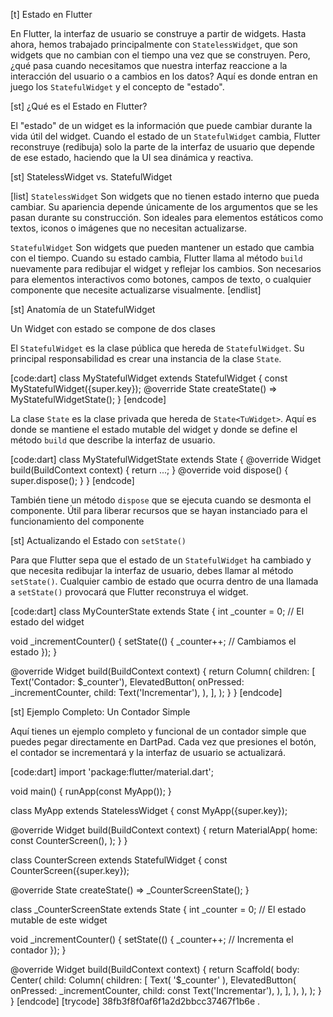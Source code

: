 [t] Estado en Flutter

En Flutter, la interfaz de usuario se construye a partir de widgets. Hasta ahora, hemos trabajado principalmente con `StatelessWidget`, que son widgets que no cambian con el tiempo una vez que se construyen. Pero, ¿qué pasa cuando necesitamos que nuestra interfaz reaccione a la interacción del usuario o a cambios en los datos? Aquí es donde entran en juego los `StatefulWidget` y el concepto de "estado".

[st] ¿Qué es el Estado en Flutter?

El "estado" de un widget es la información que puede cambiar durante la vida útil del widget. Cuando el estado de un `StatefulWidget` cambia, Flutter reconstruye (redibuja) solo la parte de la interfaz de usuario que depende de ese estado, haciendo que la UI sea dinámica y reactiva.

[st] StatelessWidget vs. StatefulWidget

[list]
`StatelessWidget` Son widgets que no tienen estado interno que pueda cambiar. Su apariencia depende únicamente de los argumentos que se les pasan durante su construcción. Son ideales para elementos estáticos como textos, iconos o imágenes que no necesitan actualizarse.

`StatefulWidget` Son widgets que pueden mantener un estado que cambia con el tiempo. Cuando su estado cambia, Flutter llama al método `build` nuevamente para redibujar el widget y reflejar los cambios. Son necesarios para elementos interactivos como botones, campos de texto, o cualquier componente que necesite actualizarse visualmente.
[endlist]

[st] Anatomía de un StatefulWidget

Un Widget con estado se compone de dos clases

El `StatefulWidget` es la clase pública que hereda de `StatefulWidget`. Su principal responsabilidad es crear una instancia de la clase `State`.

[code:dart]
class MyStatefulWidget extends StatefulWidget {
  const MyStatefulWidget({super.key});
  @override
  State<MyStatefulWidget> createState() => MyStatefulWidgetState();
}
[endcode]

La clase `State` es la clase privada que hereda de `State<TuWidget>`. Aquí es donde se mantiene el estado mutable del widget y donde se define el método `build` que describe la interfaz de usuario.

[code:dart]
class MyStatefulWidgetState extends State<MyStatefulWidget> {
  @override
  Widget build(BuildContext context) {
    return ...;
  }
  @override
  void dispose() {
    super.dispose();
  }
}
[endcode]

También tiene un método `dispose` que se ejecuta cuando se desmonta el componente. Útil para liberar recursos que se hayan instanciado para el funcionamiento del componente

[st] Actualizando el Estado con `setState()`

Para que Flutter sepa que el estado de un `StatefulWidget` ha cambiado y que necesita redibujar la interfaz de usuario, debes llamar al método `setState()`. Cualquier cambio de estado que ocurra dentro de una llamada a `setState()` provocará que Flutter reconstruya el widget.

[code:dart]
class MyCounterState extends State<MyCounter> {
  int _counter = 0; // El estado del widget

  void _incrementCounter() {
    setState(() {
      _counter++; // Cambiamos el estado
    });
  }

  @override
  Widget build(BuildContext context) {
    return Column(
      children: [
        Text('Contador: $_counter'),
        ElevatedButton(
          onPressed: _incrementCounter,
          child: Text('Incrementar'),
        ),
      ],
    );
  }
}
[endcode]

[st] Ejemplo Completo: Un Contador Simple

Aquí tienes un ejemplo completo y funcional de un contador simple que puedes pegar directamente en DartPad. Cada vez que presiones el botón, el contador se incrementará y la interfaz de usuario se actualizará.

[code:dart]
import 'package:flutter/material.dart';

void main() {
  runApp(const MyApp());
}

class MyApp extends StatelessWidget {
  const MyApp({super.key});

  @override
  Widget build(BuildContext context) {
    return MaterialApp(
      home: const CounterScreen(),
    );
  }
}

class CounterScreen extends StatefulWidget {
  const CounterScreen({super.key});

  @override
  State<CounterScreen> createState() => _CounterScreenState();
}

class _CounterScreenState extends State<CounterScreen> {
  int _counter = 0; // El estado mutable de este widget

  void _incrementCounter() {
    setState(() {
      _counter++; // Incrementa el contador
    });
  }

  @override
  Widget build(BuildContext context) {
    return Scaffold(
      body: Center(
        child: Column(
          children: <Widget>[
            Text(
              '$_counter'
            ),
            ElevatedButton(
              onPressed: _incrementCounter,
              child: const Text('Incrementar'),
            ),
          ],
        ),
      ),
    );
  }
}
[endcode]
[trycode] 38fb3f8f0af6f1a2d2bbcc37467f1b6e
.